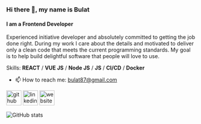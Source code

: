 ### Hi there 👋, my name is Bulat
#### I am a Frontend Developer
Experienced initiative developer and absolutely committed to getting the job done right. During my work I care about the details and motivated to deliver only a clean code that meets the current programming standards. My goal is to help build delightful software that people will love to use.

Skills: **REACT** / **VUE JS** / **Node JS** / **JS** / **CI/CD** / **Docker**

- 📫 How to reach me: bulat87@gmail.com 


[<img src='https://cdn.jsdelivr.net/npm/simple-icons@3.0.1/icons/github.svg' alt='github' height='40'>](https://github.com/orphenxy)  [<img src='https://cdn.jsdelivr.net/npm/simple-icons@3.0.1/icons/linkedin.svg' alt='linkedin' height='40'>](https://www.linkedin.com/in/bulat-zaliaev/)  [<img src='https://cdn.jsdelivr.net/npm/simple-icons@3.0.1/icons/icloud.svg' alt='website' height='40'>](#)  

![GitHub stats](https://github-readme-stats.vercel.app/api?username=orphenxy&show_icons=true)  

